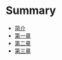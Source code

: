 # Summary

* [简介](README.md)
* [第一章](chapter1.md)
* [第二章](master/chapter1.md)
* [第三章](master/chapter2.md)

